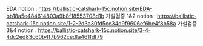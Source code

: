 EDA notion : https://ballistic-catshark-15c.notion.site/EDA-bb18a5e484614803a9b8f18553708d1b
가설검증 1&2 notion : https://ballistic-catshark-15c.notion.site/1-2-2d3a30fd5ce34d9f9606ef6be4f8b58a
가설검증 3&4 notion : https://ballistic-catshark-15c.notion.site/3-4-4dc2ed83c60b4f7b962cedfa461fdf79
